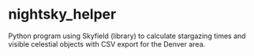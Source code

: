 # nightsky_helper
Python program using Skyfield (library) to calculate stargazing times and visible celestial objects with CSV export for the Denver area.
